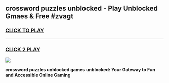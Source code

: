 
## crossword puzzles unblocked - Play Unblocked Gmaes & Free #zvagt
<h3>
<a href="https://news.freeplayer.one?title=crossword_puzzles_unblocked&ref=03M">CLICK TO PLAY</a></h3>
<hr>

<h3>
<a href="https://news.freeplayer.one?title=crossword_puzzles_unblocked&ref=03M">CLICK 2 PLAY</a>
  
</h3>

<a href="https://news.freeplayer.one?title=crossword_puzzles_unblocked&ref=03M"><img src="https://clearcache.store/games.png"></a>


**crossword puzzles unblocked games unblocked: Your Gateway to Fun and Accessible Online Gaming**
